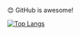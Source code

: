 😊 GitHub is awesome! 

[![Top Langs](https://github-readme-stats.vercel.app/api/top-langs/?username=f24816&theme=transparent&hide=astro)](https://github.com/anuraghazra/github-readme-stats)
